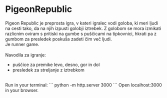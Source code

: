 # PigeonRepublic
Pigeon Republic je preprosta igra, v kateri igralec vodi goloba, ki meri ljudi na cesti tako, da na njih izpusti golobji iztrebek. Z golobom se mora izmikati razlicnim oviram s pritiski na gumbe s puščicami na tipkovnici, hkrati pa z gumbom za presledek poskuša zadeti čim več ljudi.<br />
Je runner game. <br />
<br />
Navodila za igranje: <br />
 - puščice za premike levo, desno, gor in dol
 - presledek za streljanje z iztrebkom <br />
<br />
Run in your terminal:
```
python -m http.server 3000
```
Open localhost:3000 in your browser.